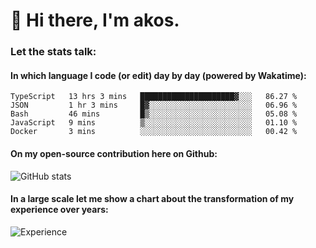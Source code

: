 # 👋 Hi there, I'm akos. 


### Let the stats talk:


#### In which language I code (or edit) day by day (powered by Wakatime): 

<!--START_SECTION:waka-->
```text
TypeScript   13 hrs 3 mins   █████████████████████▓░░░   86.27 % 
JSON         1 hr 3 mins     █▓░░░░░░░░░░░░░░░░░░░░░░░   06.96 % 
Bash         46 mins         █▒░░░░░░░░░░░░░░░░░░░░░░░   05.08 % 
JavaScript   9 mins          ▒░░░░░░░░░░░░░░░░░░░░░░░░   01.10 % 
Docker       3 mins          ░░░░░░░░░░░░░░░░░░░░░░░░░   00.42 % 
```
<!--END_SECTION:waka-->

#### On my open-source contribution here on Github:
 
![GitHub stats](https://github-readme-stats.vercel.app/api?username=akosbalasko)

#### In a large scale let me show a chart about the transformation of my experience over years:   

![Experience](https://cr-skills-chart-widget.azurewebsites.net/api/api?username=akosbalasko)
